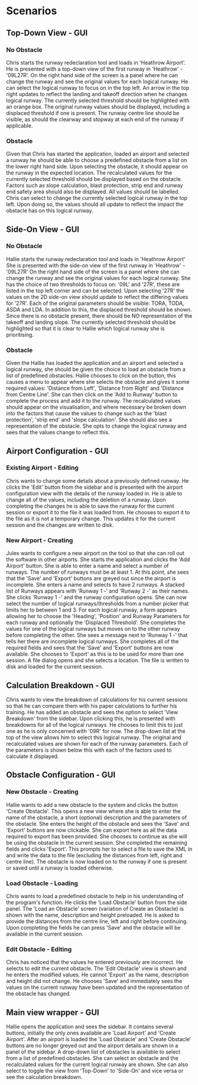 # Scenarios

## Top-Down View - GUI

### No Obstacle
Chris starts the runway redeclaration tool and loads in 'Heathrow Airport'.
He is presented with a top-down view of the first runway in 'Heathrow' - '09L27R'.
On the right hand side of the screen is a panel where he can change the runway and see the
original values for each logical runway.
He can select the logical runway to focus on in the top left.
An arrow in the top right updates to reflect the landing and takeoff direction when he changes logical runway.
The currently selected threshold should be highlighted with an orange box.
The original runway values should be displayed, including a displaced threshold if one is present.
The runway centre line should be visible, as should the clearway and stopway at each end of the runway if applicable.

### Obstacle
Given that Chris has started the application, loaded an airport and selected a runway he should be able to choose a
predefined obstacle from a list on the lower right hand side. 
Upon selecting the obstacle, it should appear on the runway in the expected location.
The recalculated values for the currently selected threshold should be displayed based on the obstacle.
Factors such as slope calculation, blast protection, strip end and runway end safety area should also be displayed.
All values should be labelled.
Chris can select to change the currently selected logical runway in the top left.
Upon doing so, the values should all update to reflect the impact the obstacle has on this logical runway.

## Side-On View - GUI

### No Obstacle
Hallie starts the runway redeclaration tool and loads in 'Heathrow Airport'
She is presented with the side-on view of the first runway in 'Heathrow' - '09L27R'
On the right hand side of the screen is a panel where she can change the runway and see the original values for each logical runway.
She has the choice of two thresholds to focus on: '09L' and '27R', these are listed in the top left corner and can be selected.
Upon selecting '27R' the values on the 2D side-on view should update to reflect the differing values for '27R'.
Each of the original parameters should be visible: TORA, TODA, ASDA and LDA. In addition to this, the displaced threshold should be shown.
Since there is no obstacle present, there should be NO representation of the takeoff and landing slope.
The currently selected threshold should be highlighted so that it is clear to Hallie which logical runway she is prioritising.

### Obstacle
Given the Hallie has loaded the application and an airport and selected a logical runway, she should be given the choice to load an obstacle from a list of predefined obstacles.
Hallie chooses to click on the button, this causes a menu to appear where she selects the obstacle and gives it some required values: 'Distance from Left', 'Distance from Right' and 'Distance from Centre Line'. 
She can then click on the 'Add to Runway' button to complete the process and add it to the runway.
The recalculated values should appear on the visualisation, and where necessary be broken down into the factors that cause the values to change such as the 'blast protection', 'strip end' and 'slope calculation'.
She should also see a representation of the obstacle.
She opts to change the logical runway and sees that the values change to reflect this.

## Airport Configuration - GUI

### Existing Airport - Editing
Chris wants to change some details about a previously defined runway. He clicks the 'Edit' button from the sidebar and is presented with the airport configuration
view with the details of the runway loaded in.
He is able to change all of the values, including the deletion of a runway.
Upon completing the changes he is able to save the runway for the current session or export it to the file it was loaded from.
He chooses to export it to the file as it is not a temporary change. This updates it for the current session and the changes are written to disk.

### New Airport - Creating
Jules wants to configure a new airport on the tool so that she can roll out the software in other airports.
She starts the application and clicks the 'Add Airport' button.
She is able to enter a name and select a number of runways. The number of runways must be at least 1.
At this point, she sees that the 'Save' and 'Export' buttons are greyed out since the airport is incomplete.
She enters a name and selects to have 2 runways.
A stacked list of Runways appears with 'Runway 1 -' and 'Runway 2 -' as their names. She clicks 'Runway 1 -' and the runway configuration opens. 
She can now select the number of logical runways/thresholds from a number picker that limits her to between 1 and 3.
For each logical runway, a form appears allowing her to choose the 'Heading', 'Position' and Runway Parameters for each runway and optionally the 'Displaced Threshold'.
She completes the values for one of the logical runways but moves on to the other runway before completing the other.
She sees a message next to 'Runway 1 -' that tells her there are incomplete logical runways.
She completes all of the required fields and sees that the 'Save' and 'Export' buttons are now available.
She chooses to 'Export' as this is to be used for more than one session. A file dialog opens and she selects a location. The file is written to disk and loaded for the current session.

## Calculation Breakdown - GUI

Chris wants to view the breakdown of calculations for his current sessions so that he can compare them with his paper calculations to further his training.
He has added an obstacle and sees the option to select 'View Breakdown' from the sidebar. Upon clicking this, he is presented with breakdowns for all of the logical runways.
He chooses to limit this to just one as he is only concerned with '09R' for now. The drop-down list at the top of the view allows him to select this logical runway. 
The original and recalculated values are shown for each of the runway parameters.
Each of the parameters is shown below this with each of the factors used to calculate it displayed.

## Obstacle Configuration - GUI

### New Obstacle - Creating

Hallie wants to add a new obstacle to the system and clicks the button 'Create Obstacle'. 
This opens a new view where she is able to enter the name of the obstacle, a short (optional) description and the parameters of the obstacle.
She enters the height of the obstacle and sees the 'Save' and 'Export' buttons are now clickable. She can export here as all the data required to export
has been provided. She chooses to continue as she will be using the obstacle in the current session. She completed the remaining fields and clicks 'Export'.
This prompts her to select a file to save the XML in and write the data to the file (excluding the distances from left, right and centre line).
The obstacle is now loaded on to the runway if one is present or saved until a runway is loaded otherwise.

### Load Obstacle - Loading

Chris wants to load a predefined obstacle to help in his understanding of the program's function. He clicks the 'Load Obstacle' button from the side panel. 
The 'Load an Obstacle' screen (variation of Create an Obstacle) is shown with the name, description and height preloaded.
He is asked to provide the distances from the centre line, left and right before continuing.
Upon completing the fields he can press 'Save' and the obstacle will be available in the current session.

### Edit Obstacle - Editing

Chris has noticed that the values he entered previously are incorrect. He selects to edit the current obstacle.
The 'Edit Obstacle' view is shown and he enters the modified values. He cannot 'Export' as the name, description and height did not change.
He chooses 'Save' and immediately sees the values on the current runway have been updated and the representation of the obstacle has changed.

## Main view wrapper - GUI

Hallie opens the application and sees the sidebar. It contains several buttons, initially the only ones available are 'Load Airport' and 'Create Airport'.
After an airport is loaded the 'Load Obstacle' and 'Create Obstacle' buttons are no longer greyed out and the airport details are shown in a panel of the sidebar.
A drop-down list of obstacles is available to select from a list of predefined obstacles. She can select an obstacle and the recalculated values for the current
logical runway are shown.
She can also select to toggle the view from 'Top-Down' to 'Side-On' and vice versa or see the calculation breakdown.


